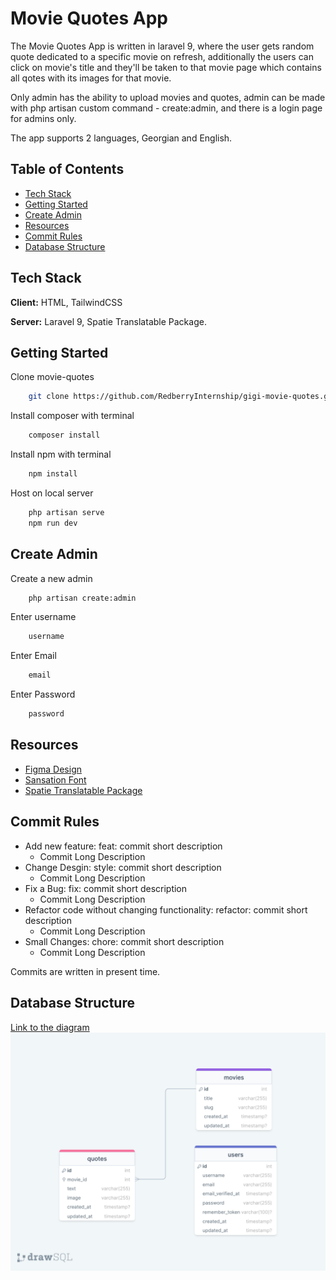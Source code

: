 
# Movie Quotes App

The Movie Quotes App is written in laravel 9, where the user 
gets random quote dedicated to a specific movie on refresh, additionally
the users can click on movie's title and they'll be taken to that
movie page which contains all qotes with its images for that movie.

Only admin has the ability to upload movies and quotes, admin can
be made with php artisan custom command - create:admin, and there is a
login page for admins only.

The app supports 2 languages, Georgian and English.

## Table of Contents
* [Tech Stack](#tech-stack)
* [Getting Started](#getting-started)
* [Create Admin](#create-admin)
* [Resources](#resources)
* [Commit Rules](#commit-rules) 
* [Database Structure](#database-structure)

## Tech Stack

**Client:** HTML, TailwindCSS

**Server:** Laravel 9, Spatie Translatable Package.


## Getting Started

Clone movie-quotes

```bash
    git clone https://github.com/RedberryInternship/gigi-movie-quotes.git
```
Install composer with terminal

```bash
    composer install
```
Install npm with terminal

```bash
    npm install
```
Host on local server

```bash
    php artisan serve
    npm run dev
```


## Create Admin

Create a new admin
```bash
    php artisan create:admin
```
Enter username
```bash
    username
```
Enter Email
```bash
    email
```
Enter Password
```bash
    password
```

    

## Resources

 - [Figma Design](hhttps://www.figma.com/file/IIJOKK5esgM8uK8pM3D59J/Movie-Quotes?node-id=0%3A1)
 - [Sansation Font](https://www.dafont.com/sansation.font)
 - [Spatie Translatable Package](https://spatie.be/docs/laravel-translatable/v6/introduction)


## Commit Rules
* Add new feature: feat: commit short description
    * Commit Long Description
* Change Desgin: style: commit short description
    * Commit Long Description
* Fix a Bug: fix: commit short description
    * Commit Long Description
* Refactor code without changing functionality: refactor: commit short description
    * Commit Long Description
* Small Changes: chore: commit short description
    * Commit Long Description

Commits are written in present time.

## Database Structure
[Link to the diagram](https://drawsql.app/teams/gigi/diagrams/movie-quotes)
![Diagram](public/images/drawSQL.png)

